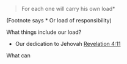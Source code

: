 >For each one will carry his own load*

(Footnote says * Or load of responsibility)

What things include our load?

- Our dedication to Jehovah [Revelation 4:11](https://www.jw.org/finder?wtlocale=E&pub=nwtsty&srctype=wol&bible=66004011&srcid=share) 

What can 

